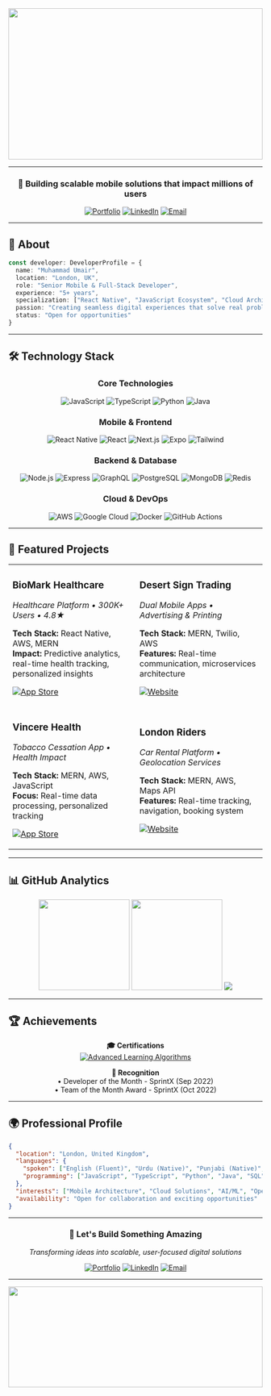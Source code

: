 <!--
  Professional GitHub Profile
  Developer: Muhammad Umair
  Design Philosophy: Clean, Modern, Professional
-->

<div align="center">

<!-- Professional Header -->
<img width="100%" height="300" src="https://capsule-render.vercel.app/api?type=waving&color=gradient&customColorList=0&height=300&section=header&text=Muhammad%20Umair&fontSize=80&fontColor=fff&animation=twinkling&fontAlignY=35&desc=Senior%20Mobile%20%26%20Full-Stack%20Developer&descAlignY=55&descSize=18"/>

</div>

---

<div align="center">

### 🎯 **Building scalable mobile solutions that impact millions of users**

[![Portfolio](https://img.shields.io/badge/🌐%20Portfolio-0F172A?style=for-the-badge&logoColor=white)](https://umairleo1.github.io/portfolio/)
[![LinkedIn](https://img.shields.io/badge/💼%20LinkedIn-0F172A?style=for-the-badge&logoColor=white)](https://www.linkedin.com/in/muhammad-umair-amin/)
[![Email](https://img.shields.io/badge/📧%20Contact-0F172A?style=for-the-badge&logoColor=white)](mailto:umair.leo17@gmail.com)

</div>

---

## 🚀 **About**

```typescript
const developer: DeveloperProfile = {
  name: "Muhammad Umair",
  location: "London, UK",
  role: "Senior Mobile & Full-Stack Developer",
  experience: "5+ years",
  specialization: ["React Native", "JavaScript Ecosystem", "Cloud Architecture"],
  passion: "Creating seamless digital experiences that solve real problems",
  status: "Open for opportunities"
}
```

---

## 🛠️ **Technology Stack**

<div align="center">

### Core Technologies
![JavaScript](https://img.shields.io/badge/JavaScript-F7DF1E?style=flat-square&logo=javascript&logoColor=black)
![TypeScript](https://img.shields.io/badge/TypeScript-3178C6?style=flat-square&logo=typescript&logoColor=white)
![Python](https://img.shields.io/badge/Python-3776AB?style=flat-square&logo=python&logoColor=white)
![Java](https://img.shields.io/badge/Java-ED8B00?style=flat-square&logo=openjdk&logoColor=white)

### Mobile & Frontend
![React Native](https://img.shields.io/badge/React%20Native-20232A?style=flat-square&logo=react&logoColor=61DAFB)
![React](https://img.shields.io/badge/React-20232A?style=flat-square&logo=react&logoColor=61DAFB)
![Next.js](https://img.shields.io/badge/Next.js-000000?style=flat-square&logo=nextdotjs&logoColor=white)
![Expo](https://img.shields.io/badge/Expo-000020?style=flat-square&logo=expo&logoColor=white)
![Tailwind](https://img.shields.io/badge/Tailwind%20CSS-38B2AC?style=flat-square&logo=tailwind-css&logoColor=white)

### Backend & Database
![Node.js](https://img.shields.io/badge/Node.js-339933?style=flat-square&logo=nodedotjs&logoColor=white)
![Express](https://img.shields.io/badge/Express-000000?style=flat-square&logo=express&logoColor=white)
![GraphQL](https://img.shields.io/badge/GraphQL-E10098?style=flat-square&logo=graphql&logoColor=white)
![PostgreSQL](https://img.shields.io/badge/PostgreSQL-316192?style=flat-square&logo=postgresql&logoColor=white)
![MongoDB](https://img.shields.io/badge/MongoDB-4EA94B?style=flat-square&logo=mongodb&logoColor=white)
![Redis](https://img.shields.io/badge/Redis-DC382D?style=flat-square&logo=redis&logoColor=white)

### Cloud & DevOps
![AWS](https://img.shields.io/badge/AWS-232F3E?style=flat-square&logo=amazonaws&logoColor=white)
![Google Cloud](https://img.shields.io/badge/Google%20Cloud-4285F4?style=flat-square&logo=google-cloud&logoColor=white)
![Docker](https://img.shields.io/badge/Docker-2496ED?style=flat-square&logo=docker&logoColor=white)
![GitHub Actions](https://img.shields.io/badge/GitHub%20Actions-2088FF?style=flat-square&logo=github-actions&logoColor=white)

</div>

---

## 📱 **Featured Projects**

<table>
<tr>
<td width="50%">

### **BioMark Healthcare**
*Healthcare Platform • 300K+ Users • 4.8★*

**Tech Stack:** React Native, AWS, MERN  
**Impact:** Predictive analytics, real-time health tracking, personalized insights

[![App Store](https://img.shields.io/badge/App%20Store-000?style=flat-square&logo=apple&logoColor=white)](https://apps.apple.com/my/app/hive-by-biomark/id1420019224)

</td>
<td width="50%">

### **Desert Sign Trading**
*Dual Mobile Apps • Advertising & Printing*

**Tech Stack:** MERN, Twilio, AWS  
**Features:** Real-time communication, microservices architecture

[![Website](https://img.shields.io/badge/Website-000?style=flat-square&logo=google-chrome&logoColor=white)](https://desertsign.com/)

</td>
</tr>
<tr>
<td width="50%">

### **Vincere Health**
*Tobacco Cessation App • Health Impact*

**Tech Stack:** MERN, AWS, JavaScript  
**Focus:** Real-time data processing, personalized tracking

[![App Store](https://img.shields.io/badge/App%20Store-000?style=flat-square&logo=apple&logoColor=white)](https://apps.apple.com/us/app/vincere-health/id1529110962)

</td>
<td width="50%">

### **London Riders**
*Car Rental Platform • Geolocation Services*

**Tech Stack:** MERN, AWS, Maps API  
**Features:** Real-time tracking, navigation, booking system

[![Website](https://img.shields.io/badge/Website-000?style=flat-square&logo=google-chrome&logoColor=white)](https://londonriders.co.uk/)

</td>
</tr>
</table>

---

## 📊 **GitHub Analytics**

<div align="center">

<img height="180em" src="https://github-readme-stats.vercel.app/api?username=umairleo1&show_icons=true&theme=default&include_all_commits=true&count_private=true&bg_color=FAFAFA&title_color=0F172A&text_color=334155&icon_color=64748B&border_color=E2E8F0&border_radius=8"/>

<img height="180em" src="https://github-readme-stats.vercel.app/api/top-langs/?username=umairleo1&layout=compact&langs_count=8&theme=default&bg_color=FAFAFA&title_color=0F172A&text_color=334155&border_color=E2E8F0&border_radius=8"/>

<img src="https://github-readme-streak-stats.herokuapp.com/?user=umairleo1&theme=default&background=FAFAFA&stroke=64748B&ring=334155&fire=0F172A&currStreakNum=0F172A&sideNums=0F172A&currStreakLabel=64748B&sideLabels=64748B&dates=64748B&border=E2E8F0" />

</div>

---

## 🏆 **Achievements**

<div align="center">

**🎓 Certifications**  
[![Advanced Learning Algorithms](https://img.shields.io/badge/Advanced%20Learning%20Algorithms-Coursera-0056D2?style=flat-square&logo=coursera&logoColor=white)](https://www.coursera.org/account/accomplishments/verify/9D28SBBURTP2)

**🏅 Recognition**  
• Developer of the Month - SprintX (Sep 2022)  
• Team of the Month Award - SprintX (Oct 2022)

</div>

---

## 🌍 **Professional Profile**

```json
{
  "location": "London, United Kingdom",
  "languages": {
    "spoken": ["English (Fluent)", "Urdu (Native)", "Punjabi (Native)", "Chinese (HSK 1)"],
    "programming": ["JavaScript", "TypeScript", "Python", "Java", "SQL"]
  },
  "interests": ["Mobile Architecture", "Cloud Solutions", "AI/ML", "Open Source"],
  "availability": "Open for collaboration and exciting opportunities"
}
```

---

<div align="center">

### 💼 **Let's Build Something Amazing**

*Transforming ideas into scalable, user-focused digital solutions*

[![Portfolio](https://img.shields.io/badge/View%20Portfolio-0F172A?style=for-the-badge&logo=firefox&logoColor=white)](https://umairleo1.github.io/portfolio/)
[![LinkedIn](https://img.shields.io/badge/Connect%20on%20LinkedIn-0077B5?style=for-the-badge&logo=linkedin&logoColor=white)](https://www.linkedin.com/in/muhammad-umair-amin/)
[![Email](https://img.shields.io/badge/Send%20Email-EA4335?style=for-the-badge&logo=gmail&logoColor=white)](mailto:umair.leo17@gmail.com)

---

<img width="100%" height="200" src="https://capsule-render.vercel.app/api?type=waving&color=gradient&customColorList=0&height=200&section=footer"/>

</div>